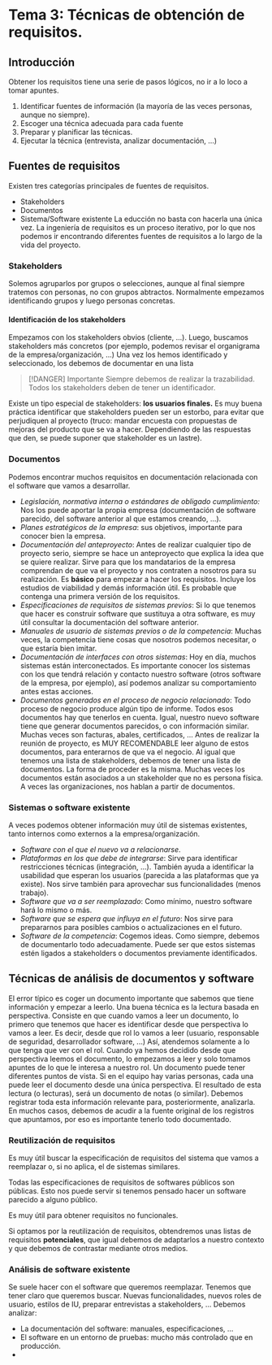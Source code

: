 # Tema 3: Técnicas de obtención de requisitos.
## Introducción
Obtener los requisitos tiene una serie de pasos lógicos, no ir a lo loco a tomar apuntes.
1. Identificar fuentes de información (la mayoría de las veces personas, aunque no siempre).
2. Escoger una técnica adecuada para cada fuente
3. Preparar y planificar las técnicas.
4. Ejecutar la técnica (entrevista, analizar documentación, ...)
## Fuentes de requisitos
Existen tres categorías principales de fuentes de requisitos.
* Stakeholders
* Documentos
* Sistema/Software existente
La educción no basta con hacerla una única vez.
La ingeniería de requisitos es un proceso iterativo, por lo que nos podemos ir encontrando diferentes fuentes de requisitos a lo largo de la vida del proyecto.
### Stakeholders
Solemos agruparlos por grupos o selecciones, aunque al final siempre tratemos con personas, no con grupos abtractos.
Normalmente empezamos identificando grupos y luego personas concretas.
#### Identificación de los stakeholders
Empezamos con los stakeholders obvios (cliente, ...).
Luego, buscamos stakeholders más concretos (por ejemplo, podemos revisar el organigrama de la empresa/organización, ...)
Una vez los hemos identificado y seleccionado, los debemos de documentar en una lista

>[!DANGER] Importante
>Siempre debemos de realizar la trazabilidad. Todos los stakeholders deben de tener un identificador.

Existe un tipo especial de stakeholders: **los usuarios finales.**
Es muy buena práctica identificar que stakeholders pueden ser un estorbo, para evitar que perjudiquen al proyecto (truco: mandar encuesta con propuestas de mejoras del producto que se va a hacer. Dependiendo de las respuestas que den, se puede suponer que stakeholder es un lastre).

### Documentos
Podemos encontrar muchos requisitos en documentación relacionada con el software que vamos a desarrollar.
* *Legislación, normativa interna o estándares de obligado cumplimiento:* Nos los puede aportar la propia empresa (documentación de software parecido, del software anterior al que estamos creando, ...).
* *Planes estratégicos de la empresa*: sus objetivos, importante para conocer bien la empresa.
* *Documentación del anteproyecto*: Antes de realizar cualquier tipo de proyecto serio, siempre se hace un anteproyecto que explica la idea que se quiere realizar. Sirve para que los mandatarios de la empresa comprendan de que va el proyecto y nos contraten a nosotros para su realización. Es **básico** para empezar a hacer los requisitos. Incluye los estudios de viabilidad y demás información útil. Es probable que contenga una primera versión de los requisitos.
* *Especificaciones de requisitos de sistemas previos*: Si lo que tenemos que hacer es construir software que sustituya a otra software, es muy útil consultar la documentación del software anterior.
* *Manuales de usuario de sistemas previos o de la competencia*: Muchas veces, la competencia tiene cosas que nosotros podemos necesitar, o que estaría bien imitar.
* *Documentación de interfaces con otros sistemas*: Hoy en día, muchos sistemas están interconectados. Es importante conocer los sistemas con los que tendrá relación y contacto nuestro software (otros software de la empresa, por ejemplo), así podemos analizar su comportamiento antes estas acciones.
* *Documentos generados en el proceso de negocio relacionado*: Todo proceso de negocio produce algún tipo de informe. Todos esos documentos hay que tenerlos en cuenta. Igual, nuestro nuevo software tiene que generar documentos parecidos, o con información similar. Muchas veces son facturas, abales, certificados, ...
Antes de realizar la reunión de proyecto, es MUY RECOMENDABLE leer alguno de estos documentos, para enterarnos de que va el negocio.
Al igual que tenemos una lista de stakeholders, debemos de tener una lista de documentos.
La forma de proceder es la misma.
Muchas veces los documentos están asociados a un stakeholder que no es persona física.
A veces las organizaciones, nos hablan a partir de documentos.
### Sistemas o software existente
A veces podemos obtener información muy útil de sistemas existentes, tanto internos como externos a la empresa/organización.
* *Software con el que el nuevo va a relacionarse*.
* *Plataformas en los que debe de integrarse*: Sirve para identificar restricciones técnicas (integración, ...). También ayuda a identificar la usabilidad que esperan los usuarios (parecida a las plataformas que ya existe). Nos sirve también para aprovechar sus funcionalidades (menos trabajo).
* *Software que va a ser reemplazado*: Como mínimo, nuestro software hará lo mismo o más.
* *Software que se espera que influya en el futuro*: Nos sirve para prepararnos para posibles cambios o actualizaciones en el futuro.
* *Software de la competencia*: Cogemos ideas.
Como siempre, debemos de documentarlo todo adecuadamente. Puede ser que estos sistemas estén ligados a stakeholders o documentos previamente identificados.

## Técnicas de análisis de documentos y software
El error típico es coger un documento importante que sabemos que tiene información y empezar a leerlo.
Una buena técnica es la lectura basada en perspectiva. Consiste en que cuando vamos a leer un documento, lo primero que tenemos que hacer es identificar desde que perspectiva lo vamos a leer. Es decir, desde que rol lo vamos a leer (usuario, responsable de seguridad, desarrollador software, ...) Así, atendemos solamente a lo que tenga que ver con el rol. 
Cuando ya hemos decidido desde que perspectiva leemos el documento, lo empezamos a leer y solo tomamos apuntes de lo que le interesa a nuestro rol.
Un documento puede tener diferentes puntos de vista. Si en el equipo hay varias personas, cada una puede leer el documento desde una única perspectiva.
El resultado de esta lectura (o lecturas), será un documento de notas (o similar).
Debemos registrar toda esta información relevante para, posteriormente, analizarla. 
En muchos casos, debemos de acudir a la fuente original de los registros que apuntamos, por eso es importante tenerlo todo documentado.

### Reutilización de requisitos
Es muy útil buscar la especificación de requisitos del sistema que vamos a reemplazar o, si no aplica, el de sistemas similares.

Todas las especificaciones de requisitos de softwares públicos son públicas. Esto nos puede servir si tenemos pensado hacer un software parecido a alguno público.

Es muy útil para obtener requisitos no funcionales.

Si optamos por la reutilización de requisitos, obtendremos unas listas de requisitos **potenciales**, que igual debemos de adaptarlos a nuestro contexto y que debemos de contrastar mediante otros medios.

### Análisis de software existente
Se suele hacer con el software que queremos reemplazar.
Tenemos que tener claro que queremos buscar.
	Nuevas funcionalidades, nuevos roles de usuario, estilos de IU, preparar entrevistas a stakeholders, ...
Debemos analizar:
* La documentación del software: manuales, especificaciones, ...
* El software en un entorno de pruebas: mucho más controlado que en producción.
* 
